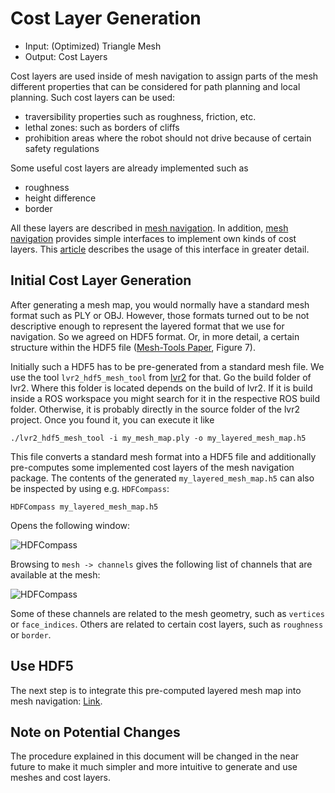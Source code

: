 # Cost Layer Generation

- Input: (Optimized) Triangle Mesh
- Output: Cost Layers


Cost layers are used inside of mesh navigation to assign parts of the mesh different properties that can be considered for path planning and local planning. Such cost layers can be used:

- traversibility properties such as roughness, friction, etc.
- lethal zones: such as borders of cliffs
- prohibition areas where the robot should not drive because of certain safety regulations

Some useful cost layers are already implemented such as

- roughness
- height difference
- border

All these layers are described in [mesh navigation](https://github.com/naturerobots/mesh_navigation). In addition, [mesh navigation](https://github.com/naturerobots/mesh_navigation) provides simple interfaces to implement own kinds of cost layers. This [article](./OwnCostLayer) describes the usage of this interface in greater detail.



## Initial Cost Layer Generation

After generating a mesh map, you would normally have a standard mesh format such as PLY or OBJ. However, those formats turned out to be not descriptive enough to represent the layered format that we use for navigation. So we agreed on HDF5 format. Or, in more detail, a certain structure within the HDF5 file ([Mesh-Tools Paper](https://kbs.informatik.uos.de/files/pdfs/ras2020_spuetz.pdf), Figure 7). 

Initially such a HDF5 has to be pre-generated from a standard mesh file. We use the tool `lvr2_hdf5_mesh_tool` from [lvr2](https://github.com/uos/lvr2) for that. Go the build folder of lvr2. Where this folder is located depends on the build of lvr2. If it is build inside a ROS workspace you might search for it in the respective ROS build folder. Otherwise, it is probably directly in the source folder of the lvr2 project. Once you found it, you can execute it like

```console
./lvr2_hdf5_mesh_tool -i my_mesh_map.ply -o my_layered_mesh_map.h5
```

This file converts a standard mesh format into a HDF5 file and additionally pre-computes some implemented cost layers of the mesh navigation package. The contents of the generated `my_layered_mesh_map.h5` can also be inspected by using e.g. `HDFCompass`:

```console
HDFCompass my_layered_mesh_map.h5
```

Opens the following window:

![HDFCompass](/media/hdfcompass1.png)

Browsing to `mesh -> channels` gives the following list of channels that are available at the mesh:

![HDFCompass](/media/hdfcompass2.png)


Some of these channels are related to the mesh geometry, such as `vertices` or `face_indices`.
Others are related to certain cost layers, such as `roughness` or `border`.

## Use HDF5

The next step is to integrate this pre-computed layered mesh map into mesh navigation: [Link](/tutorials/mesh_navigation.md).



## Note on Potential Changes

The procedure explained in this document will be changed in the near future to make it much simpler and more intuitive to generate and use meshes and cost layers.


